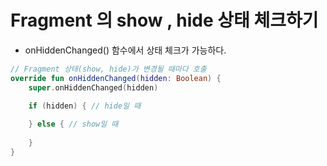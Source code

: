 # Fragment 의 show , hide 상태 체크하기

* onHiddenChanged() 함수에서 상태 체크가 가능하다.

```kotlin
// Fragment 상태(show, hide)가 변경될 때마다 호출
override fun onHiddenChanged(hidden: Boolean) {
    super.onHiddenChanged(hidden)

    if (hidden) { // hide일 때
        
    } else { // show일 때
        
    }
}
```